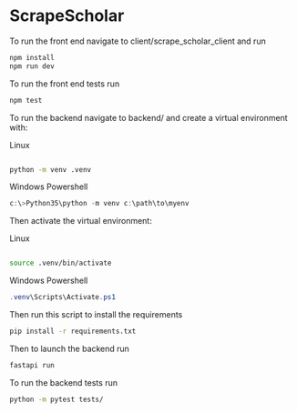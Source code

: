 # ScrapeScholar

To run the front end navigate to client/scrape_scholar_client and run 

```bash
npm install
npm run dev
```
To run the front end tests run
```bash
npm test
```

To run the backend navigate to backend/ and create a virtual environment with:

Linux
```bash

python -m venv .venv
```

Windows Powershell
```powershell
c:\>Python35\python -m venv c:\path\to\myenv
```


Then activate the virtual environment:

Linux

```bash

source .venv/bin/activate
```

Windows Powershell
```powershell
.venv\Scripts\Activate.ps1
```

Then run this script to install the requirements
```bash
pip install -r requirements.txt
```


Then to launch the backend run
```bash
fastapi run
```

To run the backend tests run
```bash
python -m pytest tests/
```
